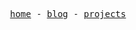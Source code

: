 <p align="center">
  <samp>
    <a href="https://llx.cool">home</a> -
    <a href="https://llx.cool/blog">blog</a> -
    <a href="https://llx.cool/projects">projects</a>
  </samp>
</p>
